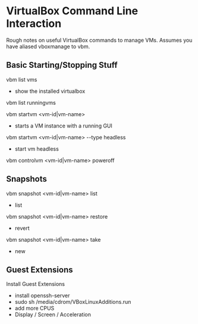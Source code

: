 # VirtualBox Command Line Interaction

Rough notes on useful VirtualBox commands to manage VMs. Assumes you have
aliased vboxmanage to vbm.

## Basic Starting/Stopping Stuff

vbm list vms
- show the installed virtualbox

vbm list runningvms

vbm startvm <vm-id|vm-name>
- starts a VM instance with a running GUI

vbm startvm <vm-id|vm-name> --type headless
- start vm headless

vbm controlvm <vm-id|vm-name> poweroff

## Snapshots
vbm snapshot <vm-id|vm-name> list
- list

vbm snapshot <vm-id|vm-name> restore <snapshot-name>
- revert

vbm snapshot <vm-id|vm-name> take <snapshot-name>
- new

## Guest Extensions
Install Guest Extensions
- install openssh-server
- sudo sh /media/cdrom/VBoxLinuxAdditions.run
- add more CPUS
- Display / Screen / Acceleration

